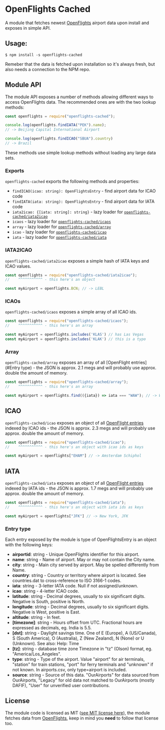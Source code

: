 # OpenFlights Cached

A module that fetches newest [OpenFlights](https://openflights.org/data.html) airport data upon install and exposes in simple API.

## Usage:

```
$ npm install -s openflights-cached
```

Remeber that the data is fetched upon installation so it's always fresh, but also needs a connection to the NPM repo.

## Module API

The module API exposes a number of methods allowing different ways to access OpenFlights data. The recommended ones are with the two lookup methods:

```javascript
const openflights = require("openflights-cached");

console.log(openflights.findIATA("PEK").name);
// -> Beijing Capital International Airport

console.log(openflights.findICAO("SBUA").country)
// -> Brazil
```

These methods use simple lookup methods without loading any large data sets.

### Exports

`openflights-cached` exports the following methods and properties:

* `findICAO(icao: string): OpenFlightsEntry` - find airport data for ICAO code
* `findIATA(iata: string): OpenFlightsEntry` - find airport data for IATA code
* `iata2icao: {[iata: string]: string}` - lazy loader for [`openflights-cached/iata2icao`](#IATA2ICAO)
* `icaos` - lazy loader for [`openflights-cached/icaos`](#ICAOs)
* `array` - lazy loader for [`openflights-cached/array`](#Array)
* `icao` - lazy loader for [`openflights-cached/icao`](#ICAO)
* `iata` - lazy loader for [`openflights-cached/iata`](#IATA)

### IATA2ICAO

`openflights-cached/iata2icao` exposes a simple hash of IATA keys and ICAO values.

```javascript
const openflights = require("openflights-cached/iata2icao");
//    ^^^^^^^^^^^ - this here's an object

const myAirport = openflights.BCN; // -> LEBL
```

### ICAOs

`openflights-cached/icaos` exposes a simple array of all ICAO ids.

```javascript
const openflights = require("openflights-cached/icaos");
//    ^^^^^^^^^^^ - this here's an array

const myAirport = openflights.includes('KLAS') // has Las Vegas
const myAirport = openflights.includes('KLAK') // this is a typo
```

### Array

`openflights-cached/array` exposes an array of all [OpenFlight entries](#Entry type) - the JSON is approx. 2.1 megs and will probably use approx. double the amount of memory.

```javascript
const openflights = require("openflights-cached/array");
//    ^^^^^^^^^^^ - this here's an array

const myAirport = openflights.find(({iata}) => iata === "WAW"); // -> Warsaw Chopin
```

## ICAO

`openflights-cached/icao` exposes an object of all [OpenFlight entries](#Entry+type) indexed by ICAO ids - the JSON is approx. 2.3 megs and will probably use approx. double the amount of memory.

```javascript
const openflights = require("openflights-cached/icao");
//    ^^^^^^^^^^^ - this here's an object with icao ids as keys

const myAirport = openflights["EHAM"] // -> Amsterdam Schiphol
```

## IATA

`openflights-cached/iata` exposes an object of all [OpenFlight entries](#Entry+type) indexed by IATA ids - the JSON is approx. 1.7 megs and will probably use approx. double the amount of memory.

```javascript
const openflights = require("openflights-cached/iata");
//    ^^^^^^^^^^^ - this here's an object with iata ids as keys

const myAirport = openflights["JFK"] // -> New York, JFK
```

### Entry type

Each entry exposed by the module is type of OpenFlightsEntry is an object with the following keys:

* **airportid**: string - Unique OpenFlights identifier for this airport.
* **name**: string - Name of airport. May or may not contain the City name.
* **city**: string - Main city served by airport. May be spelled differently from Name.
* **country**: string - Country or territory where airport is located. See countries.dat to cross-reference to ISO 3166-1 codes.
* **iata**: string - 3-letter IATA code. Null if not assigned/unknown.
* **icao**: string - 4-letter ICAO code.
* **latitude**: string - Decimal degrees, usually to six significant digits. Negative is South, positive is North.
* **longitude**: string - Decimal degrees, usually to six significant digits. Negative is West, positive is East.
* **altitude**: string - In feet.
* **\[timezone\]**: string - Hours offset from UTC. Fractional hours are expressed as decimals, eg. India is 5.5.
* **\[dst\]**: string - Daylight savings time. One of E (Europe), A (US/Canada), S (South America), O (Australia), Z (New Zealand), N (None) or U (Unknown). See also: Help: Time
* **\[tz\]**: string - database time zone	Timezone in "tz" (Olson) format, eg. "America/Los_Angeles".
* **type**: string - Type of the airport. Value "airport" for air terminals, "station" for train stations, "port" for ferry terminals and "unknown" if not known. In airports.csv, only type=airport is included.
* **source**: string - Source of this data. "OurAirports" for data sourced from OurAirports, "Legacy" for old data not matched to OurAirports (mostly DAFIF), "User" for unverified user contributions.

## License

The module code is licensed as MIT ([see MIT license here](./LICENSE)), the module fetches data from [OpenFlights](https://openflights.org/data.html#license), keep in mind you **need** to follow that license too.
